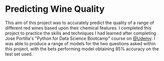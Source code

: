 # Predicting Wine Quality

This aim of this project was to accurately predict the quality of a range of different red wines based upon their chemical features. I completed this project to practice the skills and techniques I had learned after completing Jose Portilla's "Python for Data Science Bootcamp" course on [@Udemy](https://www.udemy.com/course/python-for-data-science-and-machine-learning-bootcamp/learn/lecture/17739846?start=0). I was able to produce a range of models for the two questions asked within this project, with the bets performing model obtaining 85% accuracy on the test set used.

